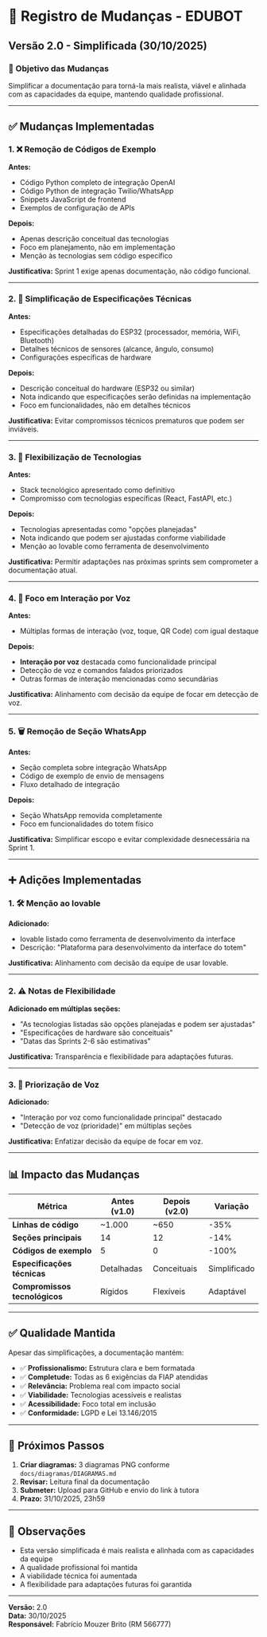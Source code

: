 # 📝 Registro de Mudanças - EDUBOT

## Versão 2.0 - Simplificada (30/10/2025)

### 🎯 Objetivo das Mudanças

Simplificar a documentação para torná-la mais realista, viável e alinhada com as capacidades da equipe, mantendo qualidade profissional.

---

## ✅ Mudanças Implementadas

### 1. ❌ Remoção de Códigos de Exemplo

**Antes:**
- Código Python completo de integração OpenAI
- Código Python de integração Twilio/WhatsApp
- Snippets JavaScript de frontend
- Exemplos de configuração de APIs

**Depois:**
- Apenas descrição conceitual das tecnologias
- Foco em planejamento, não em implementação
- Menção às tecnologias sem código específico

**Justificativa:** Sprint 1 exige apenas documentação, não código funcional.

---

### 2. 📝 Simplificação de Especificações Técnicas

**Antes:**
- Especificações detalhadas do ESP32 (processador, memória, WiFi, Bluetooth)
- Detalhes técnicos de sensores (alcance, ângulo, consumo)
- Configurações específicas de hardware

**Depois:**
- Descrição conceitual do hardware (ESP32 ou similar)
- Nota indicando que especificações serão definidas na implementação
- Foco em funcionalidades, não em detalhes técnicos

**Justificativa:** Evitar compromissos técnicos prematuros que podem ser inviáveis.

---

### 3. 🔧 Flexibilização de Tecnologias

**Antes:**
- Stack tecnológico apresentado como definitivo
- Compromisso com tecnologias específicas (React, FastAPI, etc.)

**Depois:**
- Tecnologias apresentadas como "opções planejadas"
- Nota indicando que podem ser ajustadas conforme viabilidade
- Menção ao Iovable como ferramenta de desenvolvimento

**Justificativa:** Permitir adaptações nas próximas sprints sem comprometer a documentação atual.

---

### 4. 🎤 Foco em Interação por Voz

**Antes:**
- Múltiplas formas de interação (voz, toque, QR Code) com igual destaque

**Depois:**
- **Interação por voz** destacada como funcionalidade principal
- Detecção de voz e comandos falados priorizados
- Outras formas de interação mencionadas como secundárias

**Justificativa:** Alinhamento com decisão da equipe de focar em detecção de voz.

---

### 5. 🗑️ Remoção de Seção WhatsApp

**Antes:**
- Seção completa sobre integração WhatsApp
- Código de exemplo de envio de mensagens
- Fluxo detalhado de integração

**Depois:**
- Seção WhatsApp removida completamente
- Foco em funcionalidades do totem físico

**Justificativa:** Simplificar escopo e evitar complexidade desnecessária na Sprint 1.

---

## ➕ Adições Implementadas

### 1. 🛠️ Menção ao Iovable

**Adicionado:**
- Iovable listado como ferramenta de desenvolvimento da interface
- Descrição: "Plataforma para desenvolvimento da interface do totem"

**Justificativa:** Alinhamento com decisão da equipe de usar Iovable.

---

### 2. ⚠️ Notas de Flexibilidade

**Adicionado em múltiplas seções:**
- "As tecnologias listadas são opções planejadas e podem ser ajustadas"
- "Especificações de hardware são conceituais"
- "Datas das Sprints 2-6 são estimativas"

**Justificativa:** Transparência e flexibilidade para adaptações futuras.

---

### 3. 📌 Priorização de Voz

**Adicionado:**
- "Interação por voz como funcionalidade principal" destacado
- "Detecção de voz (prioridade)" em múltiplas seções

**Justificativa:** Enfatizar decisão da equipe de focar em voz.

---

## 📊 Impacto das Mudanças

| Métrica | Antes (v1.0) | Depois (v2.0) | Variação |
|---------|--------------|---------------|----------|
| **Linhas de código** | ~1.000 | ~650 | -35% |
| **Seções principais** | 14 | 12 | -14% |
| **Códigos de exemplo** | 5 | 0 | -100% |
| **Especificações técnicas** | Detalhadas | Conceituais | Simplificado |
| **Compromissos tecnológicos** | Rígidos | Flexíveis | Adaptável |

---

## ✅ Qualidade Mantida

Apesar das simplificações, a documentação mantém:

- ✅ **Profissionalismo:** Estrutura clara e bem formatada
- ✅ **Completude:** Todas as 6 exigências da FIAP atendidas
- ✅ **Relevância:** Problema real com impacto social
- ✅ **Viabilidade:** Tecnologias acessíveis e realistas
- ✅ **Acessibilidade:** Foco total em inclusão
- ✅ **Conformidade:** LGPD e Lei 13.146/2015

---

## 🎯 Próximos Passos

1. **Criar diagramas:** 3 diagramas PNG conforme `docs/diagramas/DIAGRAMAS.md`
2. **Revisar:** Leitura final da documentação
3. **Submeter:** Upload para GitHub e envio do link à tutora
4. **Prazo:** 31/10/2025, 23h59

---

## 📝 Observações

- Esta versão simplificada é mais realista e alinhada com as capacidades da equipe
- A qualidade profissional foi mantida
- A viabilidade técnica foi aumentada
- A flexibilidade para adaptações futuras foi garantida

---

**Versão:** 2.0  
**Data:** 30/10/2025  
**Responsável:** Fabrício Mouzer Brito (RM 566777)

